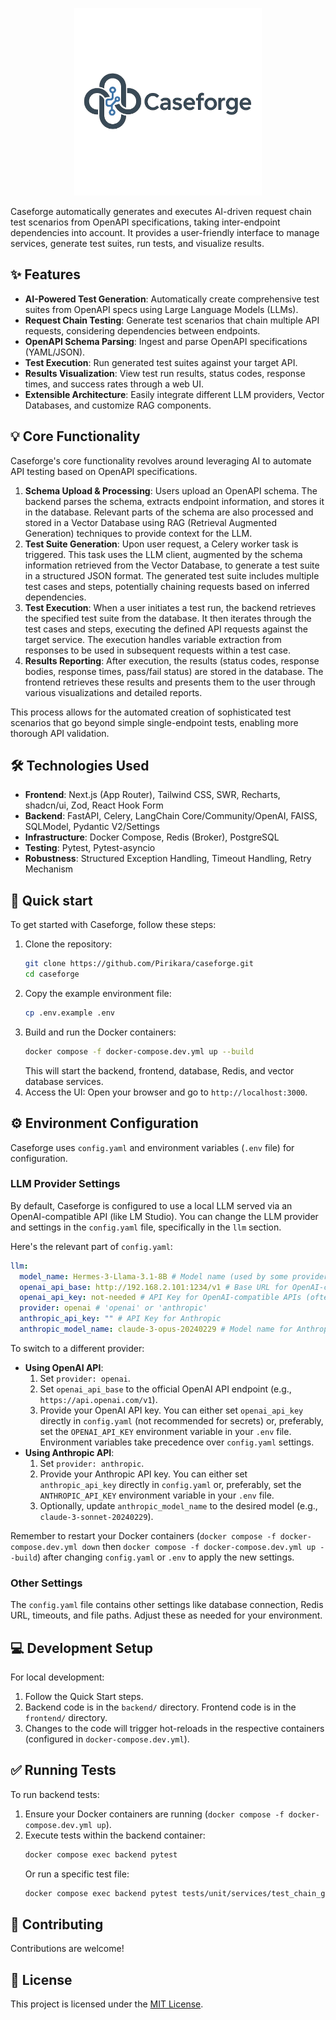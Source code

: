 <p align="center">
  <img src="./logo.png" alt="Caseforge Logo" width="300"/>
</p>

Caseforge automatically generates and executes AI-driven request chain test scenarios from OpenAPI specifications, taking inter-endpoint dependencies into account. It provides a user-friendly interface to manage services, generate test suites, run tests, and visualize results.

## ✨ Features

- **AI-Powered Test Generation**: Automatically create comprehensive test suites from OpenAPI specs using Large Language Models (LLMs).
- **Request Chain Testing**: Generate test scenarios that chain multiple API requests, considering dependencies between endpoints.
- **OpenAPI Schema Parsing**: Ingest and parse OpenAPI specifications (YAML/JSON).
- **Test Execution**: Run generated test suites against your target API.
- **Results Visualization**: View test run results, status codes, response times, and success rates through a web UI.
- **Extensible Architecture**: Easily integrate different LLM providers, Vector Databases, and customize RAG components.

## 💡 Core Functionality

Caseforge's core functionality revolves around leveraging AI to automate API testing based on OpenAPI specifications.

1.  **Schema Upload & Processing**: Users upload an OpenAPI schema. The backend parses the schema, extracts endpoint information, and stores it in the database. Relevant parts of the schema are also processed and stored in a Vector Database using RAG (Retrieval Augmented Generation) techniques to provide context for the LLM.
2.  **Test Suite Generation**: Upon user request, a Celery worker task is triggered. This task uses the LLM client, augmented by the schema information retrieved from the Vector Database, to generate a test suite in a structured JSON format. The generated test suite includes multiple test cases and steps, potentially chaining requests based on inferred dependencies.
3.  **Test Execution**: When a user initiates a test run, the backend retrieves the specified test suite from the database. It then iterates through the test cases and steps, executing the defined API requests against the target service. The execution handles variable extraction from responses to be used in subsequent requests within a test case.
4.  **Results Reporting**: After execution, the results (status codes, response bodies, response times, pass/fail status) are stored in the database. The frontend retrieves these results and presents them to the user through various visualizations and detailed reports.

This process allows for the automated creation of sophisticated test scenarios that go beyond simple single-endpoint tests, enabling more thorough API validation.

## 🛠️ Technologies Used

- **Frontend**: Next.js (App Router), Tailwind CSS, SWR, Recharts, shadcn/ui, Zod, React Hook Form
- **Backend**: FastAPI, Celery, LangChain Core/Community/OpenAI, FAISS, SQLModel, Pydantic V2/Settings
- **Infrastructure**: Docker Compose, Redis (Broker), PostgreSQL
- **Testing**: Pytest, Pytest-asyncio
- **Robustness**: Structured Exception Handling, Timeout Handling, Retry Mechanism

## 🚀 Quick start

To get started with Caseforge, follow these steps:

1.  Clone the repository:
    ```bash
    git clone https://github.com/Pirikara/caseforge.git
    cd caseforge
    ```
2.  Copy the example environment file:
    ```bash
    cp .env.example .env
    ```
3.  Build and run the Docker containers:
    ```bash
    docker compose -f docker-compose.dev.yml up --build
    ```
    This will start the backend, frontend, database, Redis, and vector database services.
4.  Access the UI: Open your browser and go to `http://localhost:3000`.

## ⚙️ Environment Configuration

Caseforge uses `config.yaml` and environment variables (`.env` file) for configuration.

### LLM Provider Settings

By default, Caseforge is configured to use a local LLM served via an OpenAI-compatible API (like LM Studio). You can change the LLM provider and settings in the `config.yaml` file, specifically in the `llm` section.

Here's the relevant part of `config.yaml`:

```yaml
llm:
  model_name: Hermes-3-Llama-3.1-8B # Model name (used by some providers)
  openai_api_base: http://192.168.2.101:1234/v1 # Base URL for OpenAI-compatible APIs
  openai_api_key: not-needed # API Key for OpenAI-compatible APIs (often not needed for local)
  provider: openai # 'openai' or 'anthropic'
  anthropic_api_key: "" # API Key for Anthropic
  anthropic_model_name: claude-3-opus-20240229 # Model name for Anthropic
```

To switch to a different provider:

-   **Using OpenAI API**:
    1.  Set `provider: openai`.
    2.  Set `openai_api_base` to the official OpenAI API endpoint (e.g., `https://api.openai.com/v1`).
    3.  Provide your OpenAI API key. You can either set `openai_api_key` directly in `config.yaml` (not recommended for secrets) or, preferably, set the `OPENAI_API_KEY` environment variable in your `.env` file. Environment variables take precedence over `config.yaml` settings.
-   **Using Anthropic API**:
    1.  Set `provider: anthropic`.
    2.  Provide your Anthropic API key. You can either set `anthropic_api_key` directly in `config.yaml` or, preferably, set the `ANTHROPIC_API_KEY` environment variable in your `.env` file.
    3.  Optionally, update `anthropic_model_name` to the desired model (e.g., `claude-3-sonnet-20240229`).

Remember to restart your Docker containers (`docker compose -f docker-compose.dev.yml down` then `docker compose -f docker-compose.dev.yml up --build`) after changing `config.yaml` or `.env` to apply the new settings.

### Other Settings

The `config.yaml` file contains other settings like database connection, Redis URL, timeouts, and file paths. Adjust these as needed for your environment.

## 💻 Development Setup

For local development:

1.  Follow the Quick Start steps.
2.  Backend code is in the `backend/` directory. Frontend code is in the `frontend/` directory.
3.  Changes to the code will trigger hot-reloads in the respective containers (configured in `docker-compose.dev.yml`).

## ✅ Running Tests

To run backend tests:

1.  Ensure your Docker containers are running (`docker compose -f docker-compose.dev.yml up`).
2.  Execute tests within the backend container:
    ```bash
    docker compose exec backend pytest
    ```
    Or run a specific test file:
    ```bash
    docker compose exec backend pytest tests/unit/services/test_chain_generator.py
    ```

## 🤝 Contributing

Contributions are welcome!

## 📄 License

This project is licensed under the [MIT License](LICENSE).
